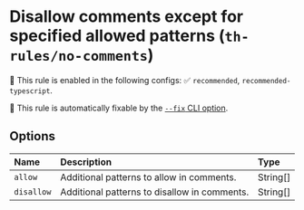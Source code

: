 # Disallow comments except for specified allowed patterns (`th-rules/no-comments`)

💼 This rule is enabled in the following configs: ✅ `recommended`, `recommended-typescript`.

🔧 This rule is automatically fixable by the [`--fix` CLI option](https://eslint.org/docs/latest/user-guide/command-line-interface#--fix).

<!-- end auto-generated rule header -->

## Options

<!-- begin auto-generated rule options list -->

| Name       | Description                                  | Type     |
| :--------- | :------------------------------------------- | :------- |
| `allow`    | Additional patterns to allow in comments.    | String[] |
| `disallow` | Additional patterns to disallow in comments. | String[] |

<!-- end auto-generated rule options list -->
